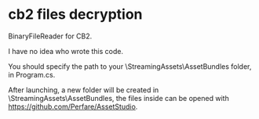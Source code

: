 # cb2 files decryption
 BinaryFileReader for CB2.

I have no idea who wrote this code.


You should specify the path to your \StreamingAssets\AssetBundles folder, in Program.cs.

After launching, a new folder will be created in \StreamingAssets\AssetBundles, the files inside can be opened with https://github.com/Perfare/AssetStudio.
